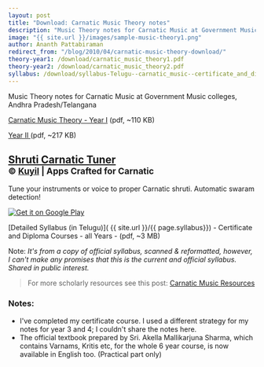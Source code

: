 ```yaml
---
layout: post
title: "Download: Carnatic Music Theory notes"
description: "Music Theory notes for Carnatic Music at Government Music colleges, Andhra Pradesh/Telangana. PDFs. Free download"
image: "{{ site.url }}/images/sample-music-theory1.png"
author: Ananth Pattabiraman
redirect_from: "/blog/2010/04/carnatic-music-theory-download/"
theory-year1: /download/carnatic_music_theory1.pdf
theory-year2: /download/carnatic_music_theory2.pdf  
syllabus: /download/syllabus-Telugu--carnatic_music--certificate_and_diploma--all_years.pdf  
---
```



<p>Music Theory notes for Carnatic Music at Government Music colleges, Andhra Pradesh/Telangana</p>
<p> <a class="btn btn-primary" href="{{ site.url }}/{{ page.theory-year1}}">Carnatic Music Theory - Year I</a> (pdf, ~110 KB)</p>
<p> <a class="btn btn-primary" href="{{ site.url }}/{{ page.theory-year2}}">Year II </a> (pdf, ~217 KB)</p>
<div class="jumbotron">
<h2><a class="" href="https://play.google.com/store/apps/details?id=org.kuyil.shruti">Shruti Carnatic Tuner</a><br/>
<small>© <a href="http://kuyil.org">Kuyil</a> | Apps Crafted for Carnatic</small></h2>
<p class="lead">Tune your instruments or voice to proper Carnatic shruti. Automatic swaram detection!</p>
<p><a href='https://play.google.com/store/apps/details?id=org.kuyil.shruti&utm_source=global_co&utm_medium=prtnr&utm_content=Mar2515&utm_campaign=PartBadge&pcampaignid=MKT-Other-global-all-co-prtnr-py-PartBadge-Mar2515-1'><img style='max-width:250px;' alt='Get it on Google Play' src='https://play.google.com/intl/en_us/badges/images/generic/en_badge_web_generic.png'/></a></p>
</div>

<!--more-->
[Detailed Syllabus (in Telugu)]( {{ site.url }}/{{ page.syllabus}}) - Certificate and Diploma Courses - all Years - (pdf, ~3 MB)

Note: <i>It's from a copy of official syllabus, scanned & reformatted, however, I can't make any promises that this is the current and official syllabus. Shared in public interest.</i>

<blockquote>For more scholarly resources see this post: <a href="{% post_url blog/2016-04-25-carnatic-resources %}">Carnatic Music Resources</a></blockquote>

### Notes:

* I've completed my certificate course. I used a different strategy for my notes for year 3 and 4; I couldn't share the notes here.
* The official textbook prepared by Sri. Akella Mallikarjuna Sharma, which contains Varnams, Kritis etc, for the whole 6 year course, is now available in English too. (Practical part only)


